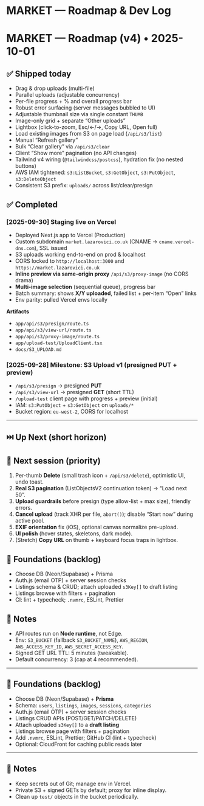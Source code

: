 # MARKET — Roadmap & Dev Log

# MARKET — Roadmap (v4) • 2025-10-01

## ✅ Shipped today

- Drag & drop uploads (multi-file)
- Parallel uploads (adjustable concurrency)
- Per-file progress + % and overall progress bar
- Robust error surfacing (server messages bubbled to UI)
- Adjustable thumbnail size via single constant `THUMB`
- Image-only grid + separate “Other uploads”
- Lightbox (click-to-zoom, Esc/←/→, Copy URL, Open full)
- Load existing images from S3 on page load (`/api/s3/list`)
- Manual “Refresh gallery”
- Bulk “Clear gallery” via `/api/s3/clear`
- Client “Show more” pagination (no API changes)
- Tailwind v4 wiring (`@tailwindcss/postcss`), hydration fix (no nested buttons)
- AWS IAM tightened: `s3:ListBucket`, `s3:GetObject`, `s3:PutObject`, `s3:DeleteObject`
- Consistent S3 prefix: `uploads/` across list/clear/presign

## ✅ Completed

### [2025-09-30] Staging live on Vercel

- Deployed Next.js app to Vercel (Production)
- Custom subdomain `market.lazarovici.co.uk` (CNAME → `cname.vercel-dns.com`), SSL issued
- S3 uploads working end-to-end on prod & localhost
- CORS locked to `http://localhost:3000` and `https://market.lazarovici.co.uk`
- **Inline preview via same-origin proxy** `/api/s3/proxy-image` (no CORS drama)
- **Multi-image selection** (sequential queue), progress bar
- Batch summary: shows **X/Y uploaded**, failed list + per-item “Open” links
- Env parity: pulled Vercel envs locally

**Artifacts**

- `app/api/s3/presign/route.ts`
- `app/api/s3/view-url/route.ts`
- `app/api/s3/proxy-image/route.ts`
- `app/upload-test/UploadClient.tsx`
- `docs/S3_UPLOAD.md`

### [2025-09-28] Milestone: S3 Upload v1 (presigned PUT + preview)

- `/api/s3/presign` → presigned **PUT**
- `/api/s3/view-url` → presigned **GET** (short TTL)
- `/upload-test` client page with progress + preview (initial)
- IAM: `s3:PutObject` + `s3:GetObject` on `uploads/*`
- Bucket region: `eu-west-2`, CORS for localhost

---

## ⏭️ Up Next (short horizon)

## 🎯 Next session (priority)

1. Per-thumb **Delete** (small trash icon + `/api/s3/delete`), optimistic UI, undo toast.
2. **Real S3 pagination** (ListObjectsV2 continuation token) → “Load next 50”.
3. **Upload guardrails** before presign (type allow-list + max size), friendly errors.
4. **Cancel upload** (track XHR per file, `abort()`); disable “Start now” during active pool.
5. **EXIF orientation** fix (iOS), optional canvas normalize pre-upload.
6. **UI polish** (hover states, skeletons, dark mode).
7. (Stretch) **Copy URL** on thumb + keyboard focus traps in lightbox.

## 🧱 Foundations (backlog)

- Choose DB (Neon/Supabase) + Prisma
- Auth.js (email OTP) + server session checks
- Listings schema & CRUD; attach uploaded `s3Key[]` to draft listing
- Listings browse with filters + pagination
- CI: lint + typecheck; `.nvmrc`, ESLint, Prettier

## 📌 Notes

- API routes run on **Node runtime**, not Edge.
- Env: `S3_BUCKET` (fallback `S3_BUCKET_NAME`), `AWS_REGION`, `AWS_ACCESS_KEY_ID`, `AWS_SECRET_ACCESS_KEY`.
- Signed GET URL TTL: 5 minutes (tweakable).
- Default concurrency: 3 (cap at 4 recommended).

---

## 🧱 Foundations (backlog)

- Choose DB (Neon/Supabase) + **Prisma**
- Schema: `users`, `listings`, `images`, `sessions`, `categories`
- Auth.js (email OTP) + server session checks
- Listings CRUD APIs (POST/GET/PATCH/DELETE)
- Attach uploaded `s3Key[]` to a **draft listing**
- Listings browse page with filters + pagination
- Add `.nvmrc`, ESLint, Prettier; GitHub CI (lint + typecheck)
- Optional: CloudFront for caching public reads later

---

## 📌 Notes

- Keep secrets out of Git; manage env in Vercel.
- Private S3 + signed GETs by default; proxy for inline display.
- Clean up `test/` objects in the bucket periodically.
